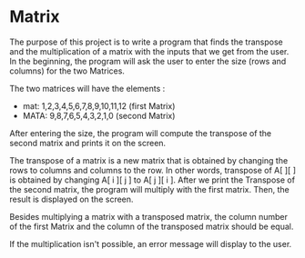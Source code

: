 # Matrix

The purpose of this project is to write a program that finds the transpose and the multiplication of a matrix with the inputs that we get from the user.
In the beginning, the program will ask the user to enter the size (rows and columns) for the two Matrices.

The two matrices will have the elements :
- mat: 1,2,3,4,5,6,7,8,9,10,11,12 (first Matrix) 
- MATA: 9,8,7,6,5,4,3,2,1,0 (second Matrix)

After entering the size, the program will compute the transpose of the second matrix and prints it on the screen.

The transpose of a matrix is a new matrix that is obtained by changing the rows to columns and columns to the row. In other words, transpose of A[ ][ ] is obtained by changing A[ i ][ j ] to A[ j ][ i ].
After we print the Transpose of the second matrix, the program will multiply with the first matrix. Then, the result is displayed on the screen.

Besides multiplying a matrix with a transposed matrix, the column number of the first Matrix and the column of the transposed matrix should be equal. 

If the multiplication isn't possible, an error message will display to the user.
